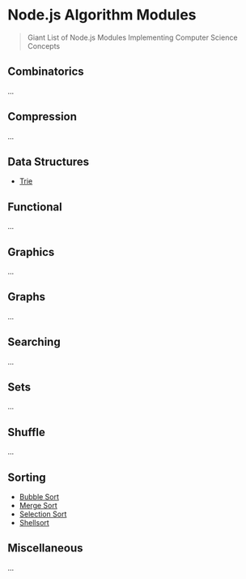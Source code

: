 # Node.js Algorithm Modules

> Giant List of Node.js Modules Implementing Computer Science Concepts


## Combinatorics

...


## Compression

...


## Data Structures

- [Trie](https://www.npmjs.com/package/trie-data-structure)


## Functional

...


## Graphics

...


## Graphs

...


## Searching

...


## Sets

...


## Shuffle

...


## Sorting

- [Bubble Sort](https://www.npmjs.com/package/bubblesort)
- [Merge Sort](https://www.npmjs.com/package/mergesort)
- [Selection Sort](https://www.npmjs.com/package/selectionsort)
- [Shellsort](https://www.npmjs.com/package/shellsort)



## Miscellaneous

...
